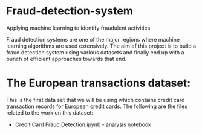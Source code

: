 # Fraud-detection-system
Applying machine learning to identify fraudulent activities

Fraud detection systems are one of the major regions where machine learning algorithms are used extensively. The aim of this project is to build a fraud detection system using various datasets and finally end up with a bunch of efficient approaches towards that end.

# The European transactions dataset:
This is the first data set that we will be using which contains credit card transaction records for European credit cards. The following are the files related to the work on this dataset:

- Credit Card Fraud Detection.ipynb - analysis notebook
